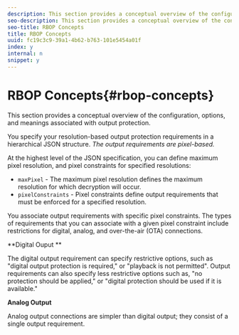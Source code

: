```yaml
---
description: This section provides a conceptual overview of the configuration, options, and meanings associated with output protection.
seo-description: This section provides a conceptual overview of the configuration, options, and meanings associated with output protection.
seo-title: RBOP Concepts
title: RBOP Concepts
uuid: fc19c3c9-39a1-4b62-b763-101e5454a01f
index: y
internal: n
snippet: y
---
```


# RBOP Concepts{#rbop-concepts}

This section provides a conceptual overview of the configuration, options, and meanings associated with output protection.

You specify your resolution-based output protection requirements in a hierarchical JSON structure. *The output requirements are pixel-based.*

At the highest level of the JSON specification, you can define maximum pixel resolution, and pixel constraints for specified resolutions:

* `maxPixel` - The maximum pixel resolution defines the maximum resolution for which decryption will occur. 
* `pixelConstraints` - Pixel constraints define output requirements that must be enforced for a specified resolution.

You associate output requirements with specific pixel constraints. The types of requirements that you can associate with a given pixel constraint include restrictions for digital, analog, and over-the-air (OTA) connections.

**Digital Ouput **

The digital output requirement can specify restrictive options, such as "digital output protection is required," or "playback is not permitted". Output requirements can also specify less restrictive options such as, "no protection should be applied," or "digital protection should be used if it is available."

**Analog Output**

Analog output connections are simpler than digital output; they consist of a single output requirement. 
